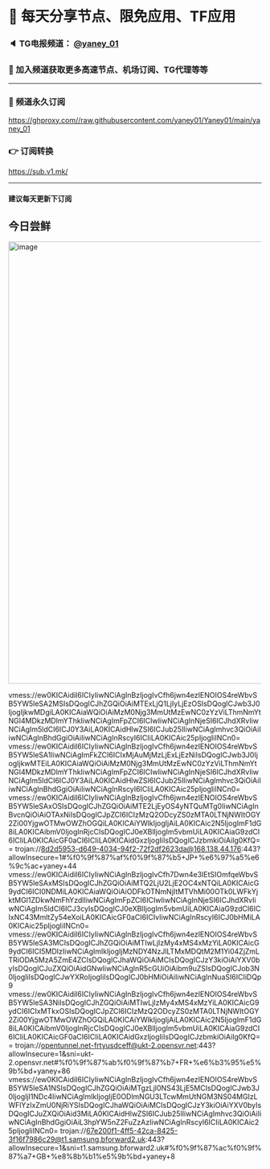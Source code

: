 # 🚀 每天分享节点、限免应用、TF应用
### 🔈 TG电报频道： [@yaney_01](https://t.me/yaney_01) 
### 🔔 加入频道获取更多高速节点、机场订阅、TG代理等等  
***
### 🔗  频道永久订阅
   https://ghproxy.com//raw.githubusercontent.com/yaney01/Yaney01/main/yaney_01
### 👉  订阅转换
   https://sub.v1.mk/
***
#### 建议每天更新下订阅
## 今日尝鲜
<img width="880" alt="image" src="https://user-images.githubusercontent.com/53202722/204411598-649cf573-ce6f-489c-a394-4c5ce2de7212.png">

vmess://ew0KICAidiI6ICIyIiwNCiAgInBzIjogIvCfh6jwn4ezIENOIOS4reWbvSB5YW5leSA2MSIsDQogICJhZGQiOiAiMTExLjQ1LjIyLjEzOSIsDQogICJwb3J0IjogIjkwMDgiLA0KICAiaWQiOiAiMzM0Njg3MmUtMzEwNC0zYzViLThmNmYtNGI4MDkzMDlmYThkIiwNCiAgImFpZCI6ICIwIiwNCiAgInNjeSI6ICJhdXRvIiwNCiAgIm5ldCI6ICJ0Y3AiLA0KICAidHlwZSI6ICJub25lIiwNCiAgImhvc3QiOiAiIiwNCiAgInBhdGgiOiAiIiwNCiAgInRscyI6ICIiLA0KICAic25pIjogIiINCn0=
vmess://ew0KICAidiI6ICIyIiwNCiAgInBzIjogIvCfh6jwn4ezIENOIOS4reWbvSB5YW5leSA1IiwNCiAgImFkZCI6ICIxMjAuMjMzLjExLjEzNiIsDQogICJwb3J0IjogIjkwMTEiLA0KICAiaWQiOiAiMzM0Njg3MmUtMzEwNC0zYzViLThmNmYtNGI4MDkzMDlmYThkIiwNCiAgImFpZCI6ICIwIiwNCiAgInNjeSI6ICJhdXRvIiwNCiAgIm5ldCI6ICJ0Y3AiLA0KICAidHlwZSI6ICJub25lIiwNCiAgImhvc3QiOiAiIiwNCiAgInBhdGgiOiAiIiwNCiAgInRscyI6ICIiLA0KICAic25pIjogIiINCn0=
vmess://ew0KICAidiI6ICIyIiwNCiAgInBzIjogIvCfh6jwn4ezIENOIOS4reWbvSB5YW5leSAxOSIsDQogICJhZGQiOiAiMTE2LjEyOS4yNTQuMTg0IiwNCiAgInBvcnQiOiAiOTAxNiIsDQogICJpZCI6ICIzMzQ2ODcyZS0zMTA0LTNjNWItOGY2Zi00YjgwOTMwOWZhOGQiLA0KICAiYWlkIjogIjAiLA0KICAic2N5IjogImF1dG8iLA0KICAibmV0IjogInRjcCIsDQogICJ0eXBlIjogIm5vbmUiLA0KICAiaG9zdCI6ICIiLA0KICAicGF0aCI6ICIiLA0KICAidGxzIjogIiIsDQogICJzbmkiOiAiIg0KfQ==
trojan://8d2d5953-d649-4034-94f2-72f2df2623da@168.138.44.176:443?allowInsecure=1#%f0%9f%87%af%f0%9f%87%b5+JP+%e6%97%a5%e6%9c%ac+yaney+44
vmess://ew0KICAidiI6ICIyIiwNCiAgInBzIjogIvCfh7Dwn4e3IEtSIOmfqeWbvSB5YW5leSAxMSIsDQogICJhZGQiOiAiMTQ2LjU2LjE2OC4xNTQiLA0KICAicG9ydCI6ICI0NDMiLA0KICAiaWQiOiAiODFkOTNmNjItMTVhMi00OTk0LWFkYjktMGI1ZDkwNmFhYzdlIiwNCiAgImFpZCI6ICIwIiwNCiAgInNjeSI6ICJhdXRvIiwNCiAgIm5ldCI6ICJ3cyIsDQogICJ0eXBlIjogIm5vbmUiLA0KICAiaG9zdCI6ICIxNC43MmltZy54eXoiLA0KICAicGF0aCI6ICIvIiwNCiAgInRscyI6ICJ0bHMiLA0KICAic25pIjogIiINCn0=
vmess://ew0KICAidiI6ICIyIiwNCiAgInBzIjogIvCfh6jwn4ezIENOIOS4reWbvSB5YW5leSA3MCIsDQogICJhZGQiOiAiMTIwLjIzMy4xMS4xMzYiLA0KICAicG9ydCI6ICI5MDIzIiwNCiAgImlkIjogIjMzNDY4NzJlLTMxMDQtM2M1Yi04ZjZmLTRiODA5MzA5ZmE4ZCIsDQogICJhaWQiOiAiMCIsDQogICJzY3kiOiAiYXV0byIsDQogICJuZXQiOiAidGNwIiwNCiAgInR5cGUiOiAibm9uZSIsDQogICJob3N0IjogIiIsDQogICJwYXRoIjogIiIsDQogICJ0bHMiOiAiIiwNCiAgInNuaSI6ICIiDQp9
vmess://ew0KICAidiI6ICIyIiwNCiAgInBzIjogIvCfh6jwn4ezIENOIOS4reWbvSB5YW5leSA3NiIsDQogICJhZGQiOiAiMTIwLjIzMy4xMS4xMzYiLA0KICAicG9ydCI6ICIxMTkxOSIsDQogICJpZCI6ICIzMzQ2ODcyZS0zMTA0LTNjNWItOGY2Zi00YjgwOTMwOWZhOGQiLA0KICAiYWlkIjogIjAiLA0KICAic2N5IjogImF1dG8iLA0KICAibmV0IjogInRjcCIsDQogICJ0eXBlIjogIm5vbmUiLA0KICAiaG9zdCI6ICIiLA0KICAicGF0aCI6ICIiLA0KICAidGxzIjogIiIsDQogICJzbmkiOiAiIg0KfQ==
trojan://opentunnel.net-frtyusdceff@ukt-2.opensvr.net:443?allowInsecure=1&sni=ukt-2.opensvr.net#%f0%9f%87%ab%f0%9f%87%b7+FR+%e6%b3%95%e5%9b%bd+yaney+86
vmess://ew0KICAidiI6ICIyIiwNCiAgInBzIjogIvCfh6jwn4ezIENOIOS4reWbvSB5YW5leSA1NSIsDQogICJhZGQiOiAiMTgzLjI0NS43LjE5MCIsDQogICJwb3J0IjogIjI1NDc4IiwNCiAgImlkIjogIjE0ODlmNGU3LTcwMmUtNGM3NS04MGIzLWFlYzIxZmU0NjRiYSIsDQogICJhaWQiOiAiMCIsDQogICJzY3kiOiAiYXV0byIsDQogICJuZXQiOiAid3MiLA0KICAidHlwZSI6ICJub25lIiwNCiAgImhvc3QiOiAiIiwNCiAgInBhdGgiOiAiL3hpYW5nZ2FuZzAzIiwNCiAgInRscyI6ICIiLA0KICAic25pIjogIiINCn0=
trojan://67e200f1-4ff5-42ca-8425-3f16f7986c29@t1.samsung.bforward2.uk:443?allowInsecure=1&sni=t1.samsung.bforward2.uk#%f0%9f%87%ac%f0%9f%87%a7+GB+%e8%8b%b1%e5%9b%bd+yaney+8
